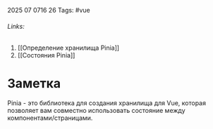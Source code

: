 2025 07 0716 26
Tags: #vue 
###### Links: 
1) [[Определение хранилища Pinia]]
2) [[Состояния Pinia]]
# Заметка
Pinia - это библиотека для создания хранилища для Vue, которая позволяет вам совместно использовать состояние между компонентами/страницами.
